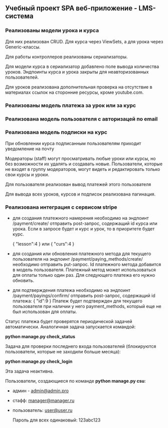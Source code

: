 ## Учебный проект SPA веб-приложение - LMS-система

### Реализованы модели урока и курса
Для них реализован CRUD. Для курса через ViewSets, а для урока через Generic-классы.

Для работы контроллеров реализованы сериализаторы.

Для модели курса в сериализатор  добавлено поле вывода количества уроков.
Эндпоинты курса и урока закрыты для неавторизованных пользователей.

Для уроков реализована дополнительная проверка на отсутствие в материалах ссылок на сторонние ресурсы, кроме youtube.com.

### Реализованы модель платежа за урок или за курс

### Реализована модель пользователя с авторизацей по email

### Реализована модель подписки на курс
При обновлении курса подписанным пользователям приходит уведомление на почту

Модераторы (staff) могут просматривать любые уроки или курсы, но без возможности их удалять и создавать новые.
Пользователи, которые не входят в группу модераторов, могут видеть и редактировать только свои курсы и уроки.

Для пользователя реализован вывод платежей этого пользователя

Для вывода всех уроков, курсов и подписок реализована пагинация.

### Реализована интеграция с сервисом stripe
-   для создания платежного намерения необходимо на эндпоинт /payment/create/ отправить post-запрос, содержащий id курса или урока. Если в запросе будет и курс и урок, то в приоритете будет курс.

    {
        "lesson":4
    } или {
        "curs":4
    }

-   для создания или обновления платежного метода для текущего пользователя на эндпоинт /payment/paying_methods/create/ необходимо отправить put-запрос. Id платежного метода добавится в модель пользователя. Платежный метод может использоваться для оплаты только один раз. Для следующего платежа его нужно обновить.

-   для подтверждения платежа необходимо на эндпоинт /payment/payings/confirm/ отправить post-запрос, содержащий id платежа:
{
    "id":9
}
Платеж будет подтвержден для текущего пользователя при наличии у него payment_methods, который еще не был использован для оплаты.

Статус платежа будет проверятся периодической задачей автоматически. Аналогичная задача запускается командой:

__python manage.py check_status__

Задача для проверки последнего входа пользователей (блокируются пользователи, которые не заходили больше месяца):

__python manage.py check_login__

Эта задача неактивна.

Пользователи, создающиеся по команде __python manage.py csu__:

-   админ -
admin@admin.pro

-   стафф:
    manager@manager.ru

-   пользователь:
    user@user.ru

    Пароль для всех одинаковый:
    123abc123